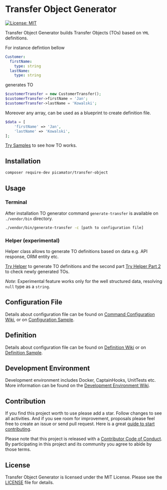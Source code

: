 Transfer Object Generator
==========================
[![License: MIT](https://img.shields.io/badge/License-MIT-yellow.svg)](https://opensource.org/licenses/MIT)

Transfer Object Generator builds Transfer Objects (TOs) based on `YML` definitions.

For instance defintion bellow
```yml
Customer:
  firstName:
    type: string
  lastName:
    type: string
```

generates TO
```php
$customerTransfer = new CustomerTransfer();
$customerTransfer->firstName = 'Jan';
$customerTransfer->lastName = 'Kowalski';
```

Moreover any array, can be used as a blueprint to create definition file.
```php
$data = [
    'firstName' => 'Jan',
    'lastName' => 'Kowalski',
];
```

[Try Samples](/doc/Samples/try-samples.php) to see how TO works.

Installation
------------

```bash
composer require-dev picamator/transfer-object
```

Usage
-----

### Terminal
After installation TO generator command `generate-transfer` is available on `./vendor/bin` directory.

```bash
./vendor/bin/generate-transfer -c [path to configuration file]
```

### Helper (experimental)
Helper class allows to generate TO definitions based on data e.g. API response, ORM entity etc.

[Try Helper](/doc/Helper/try-helper.php) to generate TO definitions and the second part [Try Helper Part 2](/doc/Helper/try-helper-part-2.php)
to check newly generated TOs.

_Note_: Experimental feature works only for the well structured data, resolving `null` type as a `string`.

Configuration File
------------------
Details about configuration file can be found on [Command Configuration Wiki](/wiki/Command-Configuration),
or on [Configuration Sample](/doc/Samples/config/generator.yml).

Definition
----------
Details about configuration file can be found on [Definition Wiki](/wiki/Definition)
or on [Definition Sample](/doc/Samples/config/definition).

Development Environment
-----------------------
Development environment includes Docker, CaptainHooks, UnitTests etc.
More information can be found on the [Development Environment Wiki](/wiki/Development-Environment).

Contribution
------------
If you find this project worth to use please add a star. Follow changes to see all activities.
And if you see room for improvement, proposals please feel free to create an issue or send pull request.
Here is a great [guide to start contributing](https://guides.github.com/activities/contributing-to-open-source/).

Please note that this project is released with a [Contributor Code of Conduct](http://contributor-covenant.org/version/1/4/).
By participating in this project and its community you agree to abide by those terms.

License
-------
Transfer Object Generator is licensed under the MIT License. Please see the [LICENSE](LICENSE) file for details.
